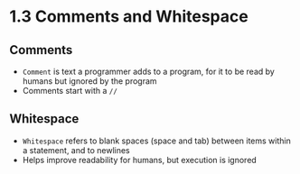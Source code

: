 # 1.3 Comments and Whitespace

## Comments

* `Comment` is text a programmer adds to a program, for it to be read by humans but ignored by the program
* Comments start with a `//`

## Whitespace
* `Whitespace` refers to blank spaces (space and tab) between items within a statement, and to newlines
* Helps improve readability for humans, but execution is ignored
